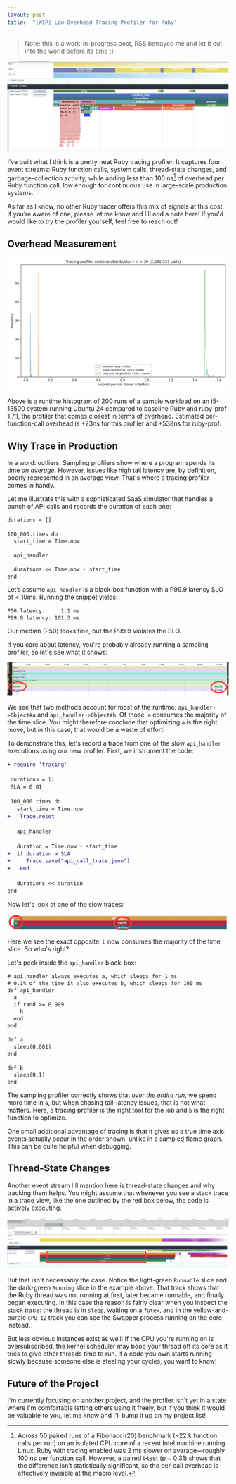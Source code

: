 ```yaml
---
layout: post
title:  "[WIP] Low Overhead Tracing Profiler for Ruby"
---
```


> Note: this is a work-in-progress post, RSS betrayed me and let it out into the world before its time :)

![Profiler Overview](/assets/ruby-profiler-overview.png)

I’ve built what I think is a pretty neat Ruby tracing profiler. It captures four event streams: Ruby function calls, system calls, thread-state changes, and garbage-collection activity, while adding less than 100 ns[^0] of overhead per Ruby function call, low enough for continuous use in large-scale production systems.

[^0]: Across 50 paired runs of a Fibonacci(20) benchmark (~22 k function calls per run) on an isolated CPU core of a recent Intel machine running Linux, Ruby with tracing enabled was 2 ms slower on average—roughly 100 ns per function call. However, a paired t‑test (p ~ 0.31) shows that the difference isn’t statistically significant, so the per‑call overhead is effectively invisible at the macro level.

As far as I know, no other Ruby tracer offers this mix of signals at this cost. If you’re aware of one, please let me know and I’ll add a note here! If you'd would like to try the profiler yourself, feel free to reach out!

## Overhead Measurement

![Overhead Measurement](/assets/ruby-profiler-histogram.png)

Above is a runtime histogram of 200 runs of a [sample workload](https://gist.github.com/s7nfo/6b8c8df58d72775d246ccce4b4f5ad90) on an i5-13500 system running Ubuntu 24 compared to baseline Ruby and ruby-prof 1.7.1, the profiler that comes closest in terms of overhead. Estimated per-function-call overhead is +23ns for this profiler and +538ns for ruby-prof.

## Why Trace in Production
In a word: outliers. Sampling profilers show where a program spends its time *on average*. However, issues like high tail latency are, by definition, poorly represented in an average view. That's where a tracing profiler comes in handy.

Let me illustrate this with a sophisticated SaaS simulator that handles a bunch of API calls and records the duration of each one:

```
durations = []

100_000.times do
  start_time = Time.now

  api_handler

  durations << Time.now - start_time
end
```

Let’s assume `api_handler` is a black-box function with a P99.9 latency SLO of < 10ms. Running the snippet yields:

```
P50 latency:     1.1 ms
P99.9 latency: 101.3 ms
```

Our median (P50) looks fine, but the P99.9 violates the SLO.

If you care about latency, you're probably already running a sampling profiler, so let's see what it shows:

![Sampling Profiler Example](/assets/ruby-profiler-sampling.png)

We see that two methods account for most of the runtime: `api_handler->Object#a` and `api_handler->Object#b`. Of those, `a` consumes the majority of the time slice. You might therefore conclude that optimizing `a` is the right move, but in this case, that would be a waste of effort!

To demonstrate this, let's record a trace from one of the slow `api_handler` executions using our new profiler. First, we instrument the code:

```diff
+ require 'tracing'

 durations = []
 SLA = 0.01

 100_000.times do
   start_time = Time.now
+   Trace.reset

   api_handler

   duration = Time.now - start_time
+  if duration > SLA
+     Trace.save("api_call_trace.json")
+   end

   durations << duration
end
```

Now let's look at one of the slow traces:

![Tracing Profiler Example](/assets/ruby-profiler-tracing.png)


Here we see the exact opposite: `b` now consumes the majority of the time slice. So who's right?

Let's peek inside the `api_handler` black-box:

```
# api_handler always executes a, which sleeps for 1 ms
# 0.1% of the time it also executes b, which sleeps for 100 ms
def api_handler
  a
  if rand >= 0.999
    b
  end
end

def a
  sleep(0.001)
end

def b
  sleep(0.1)
end
```

The sampling profiler correctly shows that *over the entire run*, we spend more time in `a`, but when chasing tail-latency issues, that is not what matters. Here, a tracing profiler is the right tool for the job and `b` is the right function to optimize.

One small additional advantage of tracing is that it gives us a true time axis: events actually occur in the order shown, unlike in a sampled flame graph. This can be quite helpful when debugging.

## Thread-State Changes

Another event stream I'll mention here is thread-state changes and why tracking them helps. You might assume that whenever you see a stack trace in a trace view, like the one outlined by the red box below, the code is actively executing.

![Tracing Profiler Thread States Example](/assets/ruby-profiler-thread-state.png)

But that isn't necessarily the case. Notice the light-green `Runnable` slice and the dark-green `Running` slice in the example above. That track shows that the Ruby thread was not running at first, later became runnable, and finally began executing. In this case the reason is fairly clear when you inspect the stack trace: the thread is in `sleep`, waiting on a `futex`, and in the yellow-and-purple `CPU 12` track you can see the Swapper process running on the core instead.

But less obvious instances exist as well: if the CPU you're running on is oversubscribed, the kernel scheduler may boop your thread off its core as it tries to give other threads time to run. If a code you own starts running slowly because someone else is stealing your cycles, you want to know!

## Future of the Project
I'm currently focusing on another project, and the profiler isn't yet in a state where I'm comfortable letting others using it freely, but if you think it would be valuable to you, let me know and I'll bump it up on my project list!